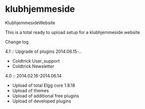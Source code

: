 klubhjemmeside
==============

KlubhjemmesideWebsite

This is a total ready to upload setup for a klubhjemmeside website

Change log

4.1 :: Upgrade of plugins 2014.06.15-..
- Coldtrick User_support
- Coldtrick Newsletter

4.0 :: 2014.02.16-2014.06.14
- Upload of total Elgg core 1.8.18
- Upload of themes
- Upload of additional free plugins
- Upload of developed plugins
